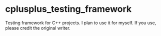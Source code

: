 # cplusplus_testing_framework
Testing framework for C++ projects. I plan to use it for myself. If you use, please credit the original writer. 
